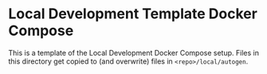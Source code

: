 # Local Development Template Docker Compose

This is a template of the Local Development Docker Compose setup.
Files in this directory get copied to (and overwrite) files in `<repo>/local/autogen`.
